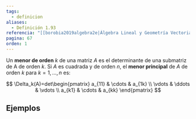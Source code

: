 ```yaml
---
tags:
  - definicion
aliases:
  - Definición 1.93
referencia: "[[borobia2019algebra2e|Álgebra Lineal y Geometría Vectorial (2a ed)]]"
pagina: 67
orden: 1
---
```

Un **menor de orden** $k$ de una matriz $A$ es el determinante de una submatriz de A de orden $k$. Si $A$ es cuadrada y de orden $n$, el **menor principal** de $A$ de orden $k$ para $k=1, \dots, n$ es:

$$
\Delta_k(A)=det\begin{pmatrix} a_{11} & \cdots & a_{1k} \\ \vdots & \ddots & \vdots \\ a_{k1} & \cdots & a_{kk} \end{pmatrix}
$$

## Ejemplos
